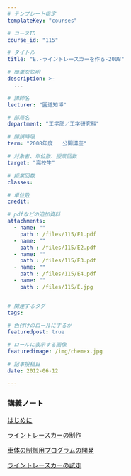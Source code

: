 ```yaml
---
# テンプレート指定
templateKey: "courses"

# コースID
course_id: "115"

# タイトル
title: "E.-ライントレースカーを作る-2008"

# 簡単な説明
description: >-
  ...

# 講師名
lecturer: "圓道知博"

# 部局名
department: "工学部／工学研究科"

# 開講時限
term: "2008年度	公開講座"

# 対象者、単位数、授業回数
target: "高校生"

# 授業回数
classes: 

# 単位数
credit: 

# pdfなどの追加資料
attachments: 
  - name: "" 
    path : /files/115/E1.pdf
  - name: "" 
    path : /files/115/E2.pdf
  - name: "" 
    path : /files/115/E3.pdf
  - name: "" 
    path : /files/115/E4.pdf
  - name: "" 
    path : /files/115/E.jpg


# 関連するタグ
tags:

# 色付けのロールにするか
featuredpost: true

# ロールに表示する画像
featuredimage: /img/chemex.jpg

# 記事投稿日
date: 2012-06-12

---
```






### 講義ノート


[はじめに](/files/115/E1.pdf) 


[ライントレースカーの制作](/files/115/E2.pdf) 


[車体の制御用プログラムの開発](/files/115/E3.pdf) 


[ライントレースカーの試走](/files/115/E4.pdf) 


